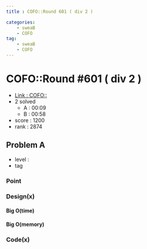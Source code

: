 ```yaml
---
title : COFO::Round 601 ( div 2 )

categories:
    - sweaB
    - COFO
tag:
    - sweaB
    - COFO
---
```

# COFO::Round #601 ( div 2 )
- [Link : COFO::](https://codeforces.com/contest/1255)
- 2 solved
  - A : 00:09
  - B : 00:58
- score : 1200
- rank : 2874 

## Problem A

- level :
- tag

### Point

### Design(x)

#### Big O(time)

#### Big O(memory)

### Code(x)

